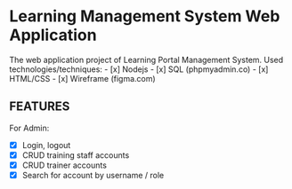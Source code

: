 # Learning Management System Web Application
The web application project of Learning Portal Management System.
Used technologies/techniques: 
    - [x] Nodejs
    - [x] SQL (phpmyadmin.co)
    - [x] HTML/CSS 
    - [x] Wireframe (figma.com)

## FEATURES

For Admin: 
- [x] Login, logout
- [x] CRUD training staff accounts
- [x] CRUD trainer accounts
- [x] Search for account by username / role
